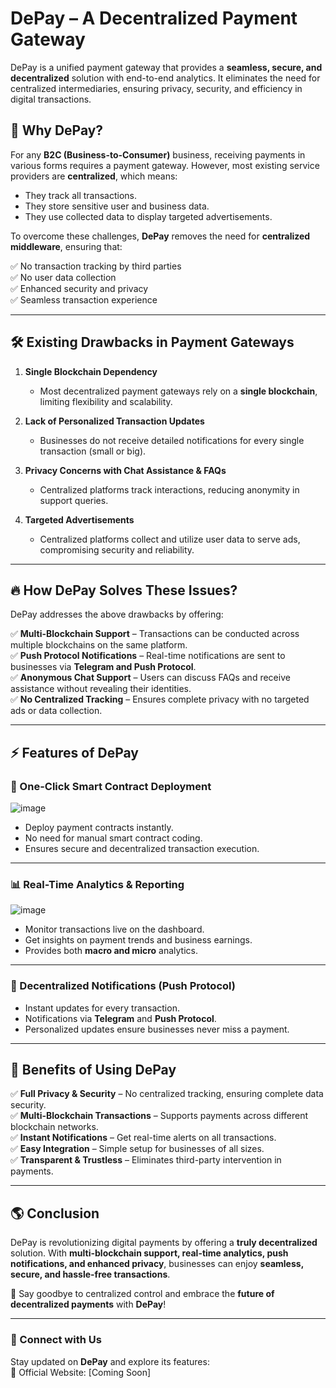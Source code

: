 # DePay – A Decentralized Payment Gateway

DePay is a unified payment gateway that provides a **seamless, secure, and decentralized** solution with end-to-end analytics. It eliminates the need for centralized intermediaries, ensuring privacy, security, and efficiency in digital transactions.

## 🚀 Why DePay?

For any **B2C (Business-to-Consumer)** business, receiving payments in various forms requires a payment gateway. However, most existing service providers are **centralized**, which means:

- They track all transactions.
- They store sensitive user and business data.
- They use collected data to display targeted advertisements.

To overcome these challenges, **DePay** removes the need for **centralized middleware**, ensuring that:

✅ No transaction tracking by third parties  
✅ No user data collection  
✅ Enhanced security and privacy  
✅ Seamless transaction experience  

---

## 🛠️ Existing Drawbacks in Payment Gateways

1. **Single Blockchain Dependency**  
   - Most decentralized payment gateways rely on a **single blockchain**, limiting flexibility and scalability.

2. **Lack of Personalized Transaction Updates**  
   - Businesses do not receive detailed notifications for every single transaction (small or big).

3. **Privacy Concerns with Chat Assistance & FAQs**  
   - Centralized platforms track interactions, reducing anonymity in support queries.

4. **Targeted Advertisements**  
   - Centralized platforms collect and utilize user data to serve ads, compromising security and reliability.

---

## 🔥 How DePay Solves These Issues?

DePay addresses the above drawbacks by offering:

✅ **Multi-Blockchain Support** – Transactions can be conducted across multiple blockchains on the same platform.  
✅ **Push Protocol Notifications** – Real-time notifications are sent to businesses via **Telegram and Push Protocol**.  
✅ **Anonymous Chat Support** – Users can discuss FAQs and receive assistance without revealing their identities.  
✅ **No Centralized Tracking** – Ensures complete privacy with no targeted ads or data collection.  

---

## ⚡ Features of DePay

### 📜 One-Click Smart Contract Deployment
![image](https://user-images.githubusercontent.com/90379168/230554877-95972bec-2c9d-4535-865c-67b3820b23da.png)

- Deploy payment contracts instantly.
- No need for manual smart contract coding.
- Ensures secure and decentralized transaction execution.

---

### 📊 Real-Time Analytics & Reporting
![image](https://user-images.githubusercontent.com/90379168/230555011-d5825a57-ac98-44ad-bc49-bc900f64d83a.png)

- Monitor transactions live on the dashboard.
- Get insights on payment trends and business earnings.
- Provides both **macro and micro** analytics.

---

### 🔔 Decentralized Notifications (Push Protocol)

- Instant updates for every transaction.
- Notifications via **Telegram** and **Push Protocol**.
- Personalized updates ensure businesses never miss a payment.

---

## 📌 Benefits of Using DePay

✅ **Full Privacy & Security** – No centralized tracking, ensuring complete data security.  
✅ **Multi-Blockchain Transactions** – Supports payments across different blockchain networks.  
✅ **Instant Notifications** – Get real-time alerts on all transactions.  
✅ **Easy Integration** – Simple setup for businesses of all sizes.  
✅ **Transparent & Trustless** – Eliminates third-party intervention in payments.  

---

## 🌎 Conclusion

DePay is revolutionizing digital payments by offering a **truly decentralized** solution. With **multi-blockchain support, real-time analytics, push notifications, and enhanced privacy**, businesses can enjoy **seamless, secure, and hassle-free transactions**.

🚀 Say goodbye to centralized control and embrace the **future of decentralized payments** with **DePay**!  

---

### 🔗 Connect with Us
Stay updated on **DePay** and explore its features:  
📌 Official Website: [Coming Soon]  

